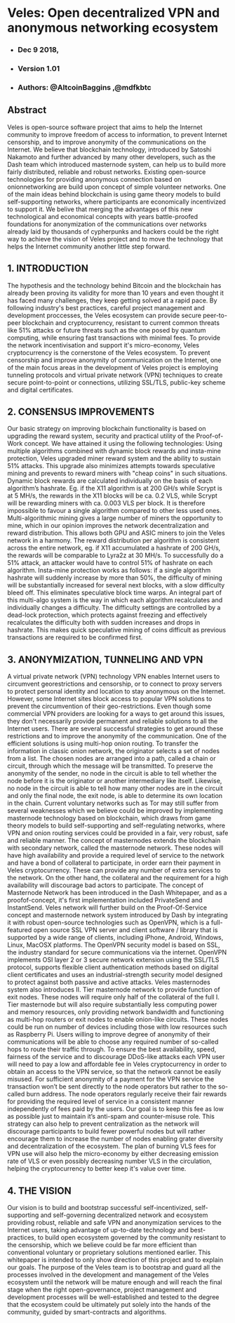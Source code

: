 # Veles: Open decentralized VPN and anonymous networking ecosystem

* ### Dec 9 2018,
* ### Version 1.01
* ### Authors: @AltcoinBaggins ,@mdfkbtc


## **Abstract**

Veles is open-source software project that aims to help the Internet community to improve freedom
of access to information, to prevent Internet censorship, and to improve anonymity of the
communications on the Internet. We believe that blockchain technology, introduced by Satoshi
Nakamoto and further advanced by many other developers, such as the Dash team which
introduced masternode system, can help us to build more fairly distributed, reliable and robust
networks. Existing open-source technologies for providing anonymous connection based on onionnetworking are build upon concept of simple volunteer networks. One of the main ideas behind
blockchain is using game theory models to build self-supporting networks, where participants are
economically incentivized to support it. We belive that merging the advantages of this new
technological and economical concepts with years battle-proofed foundations for anonymization of
the communications over networks already laid by thousands of cypherpunks and hackers could be
the right way to achieve the vision of Veles project and to move the technology that helps the
Internet community another little step forward.

## **1. INTRODUCTION**

The hypothesis and the technology behind Bitcoin and the blockchain has already been proving its
validity for more than 10 years and even thought it has faced many challenges, they keep getting
solved at a rapid pace. By following industry's best practices, careful project management and
development proccesses, the Veles ecosystem can provide secure peer-to-peer blockchain and
cryptocurrency, resistant to current common threats like 51% attacks or future threats such as the
one posed by quantum computing, while ensuring fast transactions with minimal fees. To provide
the network incentivisation and support it's micro-economy, Veles cryptocurrency is the cornerstone
of the Veles ecosystem.
To prevent censorship and improve anonymity of communication on the Internet, one of the main
focus areas in the development of Veles project is employing tunneling protocols and virtual private
network (VPN) techniques to create secure point-to-point or connections, utilizing SSL/TLS,
public-key scheme and digital certificates.

## **2. CONSENSUS IMPROVEMENTS**

Our basic strategy on improving blockchain functionality is based on upgrading the reward system,
security and practical utility of the Proof-of-Work concept. We have attained it using the following
technologies:
Using multiple algorithms combined with dynamic block rewards and insta-mine protection, Veles
upgraded miner reward system and the ability to sustain 51% attacks. This upgrade also minimizes
attempts towards speculative mining and prevents to reward miners with "cheap coins" in such
situations.
Dynamic block rewards are calculated individually on the basis of each algorithm’s hashrate. Eg. if
the X11 algorithm is at 200 GH/s while Scrypt is at 5 MH/s, the rewards in the X11 blocks will be
ca. 0.2 VLS, while Scrypt will be rewarding miners with ca. 0.003 VLS per block. It is therefore
impossible to favour a single algorithm compared to other less used ones.
Multi-algorithmic mining gives a large number of miners the opportunity to mine, which in our
opinion improves the network decentralization and reward distribution. This allows both GPU and
ASIC miners to join the Veles network in a harmony.
The reward distribution per algorithm is consistent across the entire network, eg. if X11
accumulated a hashrate of 200 GH/s, the rewards will be comparable to Lyra2z at 30 MH/s. To
successfully do a 51% attack, an attacker would have to control 51% of hashrate on each algorithm.
Insta-mine protection works as follows: if a single algorithm hashrate will suddenly increase by
more than 50%, the difficulty of mining will be substantially increased for several next blocks, with
a slow difficulty bleed off. This eliminates speculative block time warps.
An integral part of this multi-algo system is the way in which each algorithm recalculates and
individually changes a difficulty. The difficulty settings are controlled by a dead-lock protection,
which protects against freezing and effectively recalculates the difficulty both with sudden increases
and drops in hashrate. This makes quick speculative mining of coins difficult as previous
transactions are required to be confirmed first.

## **3. ANONYMIZATION, TUNNELING AND VPN**

A virtual private network (VPN) technology VPN enables Internet users to circumvent georestrictions and censorship, or to connect to proxy servers to protect personal identity and location
to stay anonymous on the Internet. However, some Internet sites block access to popular VPN
solutions to prevent the circumvention of their geo-restrictions. Even though some commercial
VPN providers are looking for a ways to get around this issues, they don't necessarily provide
permanent and reliable solutions to all the Internet users.
There are several successful strategies to get around these restrictions and to improve the anonymity
of the communication. One of the efficient solutions is using multi-hop onion routing. To transfer
the information in classic onion network, the originator selects a set of nodes from a list. The
chosen nodes are arranged into a path, called a chain or circuit, through which the message will be
transmitted. To preserve the anonymity of the sender, no node in the circuit is able to tell whether
the node before it is the originator or another intermediary like itself. Likewise, no node in the
circuit is able to tell how many other nodes are in the circuit and only the final node, the exit node,
is able to determine its own location in the chain.
Current voluntary networks such as Tor may still suffer from several weaknesses which we believe
could be improved by implementing masternode technology based on blockchain, which draws
from game theory models to build self-supporting and self-regulating networks, where VPN and
onion routing services could be provided in a fair, very robust, safe and reliable manner.
The concept of masternodes extends the blockchain with secondary network, called the masternode
network. These nodes will have high availability and provide a required level of service to the
network and have a bond of collateral to participate, in order earn their payment in Veles
cryptocurrency. These can provide any number of extra services to the network. On the other hand,
the collateral and the requirement for a high availability will discourage bad actors to participate.
The concept of Masternode Network has been introduced in the Dash Whitepaper, and as a proofof-concept, it's first implementation included PrivateSend and InstantSend.
Veles network will further build on the Proof-Of-Service concept and masternode network system
introduced by Dash by integrating it with robust open-source technologies such as OpenVPN,
which is a full-featured open source SSL VPN server and client software / library that is supported 
by a wide range of clients, including iPhone, Android, Windows, Linux, MacOSX platforms. The
OpenVPN security model is based on SSL, the industry standard for secure communications via the
internet. OpenVPN implements OSI layer 2 or 3 secure network extension using the SSL/TLS
protocol, supports flexible client authentication methods based on digital client certificates and uses
an industrial-strength security model designed to protect against both passive and active attacks.
Veles masternodes system also introduces II. Tier masternode network to provide function of exit
nodes. These nodes will require only half of the collateral of the full I. Tier masternode but will also
require substantially less computing power and memory resources, only providing network
bandwidth and functioning as multi-hop routers or exit nodes to enable onion-like circuits. These
nodes could be run on number of devices including those with low resources such as Raspberry Pi.
Users willing to improve degree of anonymity of their communications will be able to choose any
required number of so-called hops to route their traffic through.
To ensure the best availability, speed, fairness of the service and to discourage DDoS-like attacks
each VPN user will need to pay a low and affordable fee in Veles cryptocurrency in order to obtain
an access to the VPN service, so that the network cannot be easily misused. For sufficient
anonymity of a payment for the VPN service the transaction won’t be sent directly to the node
operators but rather to the so-called burn address. The node operators regularly receive their fair
rewards for providing the required level of service in a consistent manner independently of fees
paid by the users. Our goal is to keep this fee as low as possible just to maintain it’s anti-spam and
counter-misuse role.
This strategy can also help to prevent centralization as the network will discourage participants to
build fewer powerful nodes but will rather encourage them to increase the number of nodes
enabling grater diversity and decentralization of the ecosystem. The plan of burning VLS fees for
VPN use will also help the micro-economy by either decreasing emission rate of VLS or even
possibly decreasing number VLS in the circulation, helping the cryptocurrency to better keep it's
value over time.

## **4. THE VISION**

Our vision is to build and bootstrap successful self-incentivized, self-supporting and self-governing
decentralized network and ecosystem providing robust, reliable and safe VPN and anonymization
services to the Internet users, taking advantage of up-to-date technology and best-practices, to build
open ecosystem governed by the community resistant to the censorship, which we believe could be
far more efficient than conventional voluntary or proprietary solutions mentioned earlier. This
whitepaper is intended to only show direction of this project and to explain our goals. The purpose
of the Veles team is to bootstrap and guard all the processes involved in the development and
management of the Veles ecosystem until the network will be mature enough and will reach the
final stage when the right open-governance, project management and development processes will be
well-established and tested to the degree that the ecosystem could be ultimately put solely into the
hands of the community, guided by smart-contracts and algorithms.